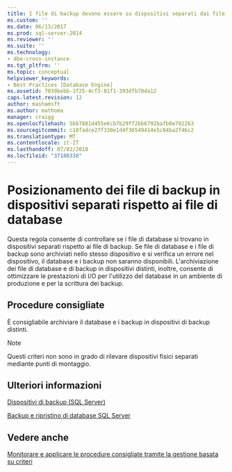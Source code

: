 ```yaml
---
title: I file di backup devono essere su dispositivi separati dai file di Database | Microsoft Docs
ms.custom: ''
ms.date: 06/13/2017
ms.prod: sql-server-2014
ms.reviewer: ''
ms.suite: ''
ms.technology:
- dbe-cross-instance
ms.tgt_pltfrm: ''
ms.topic: conceptual
helpviewer_keywords:
- Best Practices [Database Engine]
ms.assetid: 7039bebb-1f25-4cf3-81f1-393dfb78da12
caps.latest.revision: 12
author: mashamsft
ms.author: mathoma
manager: craigg
ms.openlocfilehash: 5b67881d455e6cb7b29ff2bb6792bafb0e702263
ms.sourcegitcommit: c18fadce27f330e1d4f36549414e5c84ba2f46c2
ms.translationtype: MT
ms.contentlocale: it-IT
ms.lasthandoff: 07/02/2018
ms.locfileid: "37180338"
---
```

# <a name="backup-files-must-be-on-separate-devices-from-the-database-files"></a>Posizionamento dei file di backup in dispositivi separati rispetto ai file di database
  Questa regola consente di controllare se i file di database si trovano in dispositivi separati rispetto ai file di backup. Se file di database e i file di backup sono archiviati nello stesso dispositivo e si verifica un errore nel dispositivo, il database e i backup non saranno disponibili. L'archiviazione dei file di database e di backup in dispositivi distinti, inoltre, consente di ottimizzare le prestazioni di I/O per l'utilizzo del database in un ambiente di produzione e per la scrittura dei backup.  
  
## <a name="best-practices-recommendations"></a>Procedure consigliate  
 È consigliabile archiviare il database e i backup in dispositivi di backup distinti.  
  
> [!NOTE]  
>  Questi criteri non sono in grado di rilevare dispositivi fisici separati mediante punti di montaggio.  
  
## <a name="for-more-information"></a>Ulteriori informazioni  
 [Dispositivi di backup &#40;SQL Server&#41;](../relational-databases/backup-restore/backup-devices-sql-server.md)  
  
 [Backup e ripristino di database SQL Server](../relational-databases/backup-restore/back-up-and-restore-of-sql-server-databases.md)  
  
## <a name="see-also"></a>Vedere anche  
 [Monitorare e applicare le procedure consigliate tramite la gestione basata su criteri](../relational-databases/policy-based-management/monitor-and-enforce-best-practices-by-using-policy-based-management.md)  
  
  
